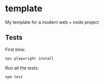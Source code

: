 # template

My template for a modern web + node project

## Tests

First time:

```sh
npx playwright install
```

Run all the tests:

```sh
npm test
```
